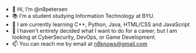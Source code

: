 - 👋 Hi, I’m @n8petersen
- 📚 I’m a student studying Information Technology at BYU.
- 🌱 I am currently learning C++, Python, Java, HTML/CSS and JavaScript
- 👀 I haven't entirely decided what I want to do for a career, but I am looking at CyberSecurity, DevOps, or Game Development.
- 📫 You can reach me by email at n8knows@gmail.com
